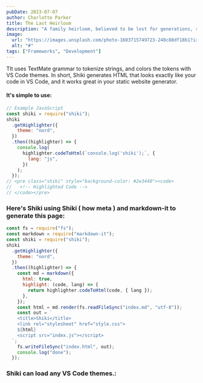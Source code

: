 ```yaml
---
pubDate: 2023-07-07
author: Charlotte Parker
title: The Last Heirloom
description: "A family heirloom, believed to be lost for generations, resurfaces and triggers a dangerous quest for the last surviving member of the family to reclaim it."
image:
  url: "https://images.unsplash.com/photo-1603715749723-240c88df18b1?ixlib=rb-4.0.3&ixid=M3wxMjA3fDB8MHxwaG90by1wYWdlfHx8fGVufDB8fHx8fA%3D%3D&auto=format&fit=crop&w=2070&q=80"
  alt: "#"
tags: ["Frameworks", "Development"]
---
```


TIt uses TextMate grammar to tokenize strings, and colors the tokens with VS Code themes. In short, Shiki generates HTML that looks exactly like your code in VS Code, and it works great in your static website generator.

#### It's simple to use:

```js
// Example JavaScript
const shiki = require("shiki");
shiki
  .getHighlighter({
    theme: "nord",
  })
  .then((highlighter) => {
    console.log(
      highlighter.codeToHtml(`console.log('shiki');`, {
        lang: "js",
      })
    );
  });
// <pre class="shiki" style="background-color: #2e3440"><code>
//   <!-- Highlighted Code -->
// </code></pre>
```

### Here's Shiki using Shiki ( how meta ) and markdown-it to generate this page:

```js
const fs = require("fs");
const markdown = require("markdown-it");
const shiki = require("shiki");
shiki
  .getHighlighter({
    theme: "nord",
  })
  .then((highlighter) => {
    const md = markdown({
      html: true,
      highlight: (code, lang) => {
        return highlighter.codeToHtml(code, { lang });
      },
    });
    const html = md.render(fs.readFileSync("index.md", "utf-8"));
    const out = `
    <title>Shiki</title>
    <link rel="stylesheet" href="style.css">
    ${html}
    <script src="index.js"></script>
  `;
    fs.writeFileSync("index.html", out);
    console.log("done");
  });
```

### Shiki can load any VS Code themes.:

```js

```

